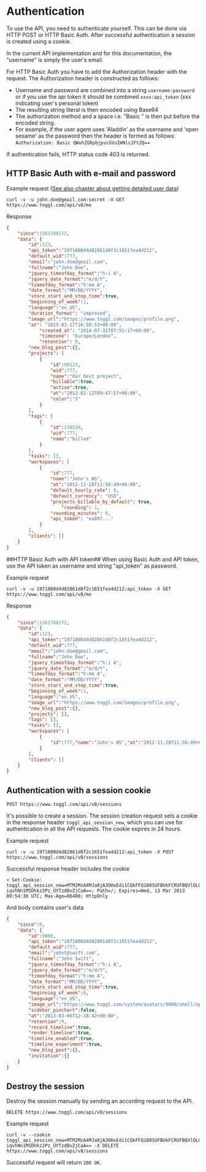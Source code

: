 Authentication
==========

To use the API, you need to authenticate yourself. This can be done via HTTP POST or HTTP Basic Auth. After successful authentication a session is created using a cookie.

In the current API implementation and for this documentation, the "username" is simply the user's email.

For HTTP Basic Auth you have to add the Authorization header with the request. The Authorization header is constructed as follows:
* Username and password are combined into a string `username:password` or if you use the api token it should be combined `xxxx:api_token` (xxx indicating user's personal token)
* The resulting string literal is then encoded using Base64
* The authorization method and a space i.e. "Basic " is then put before the encoded string.
* For example, if the user agent uses 'Aladdin' as the username and 'open sesame' as the password then the header is formed as follows: `Authorization: Basic QWxhZGRpbjpvcGVuIHNlc2FtZQ==`

If authentication fails, HTTP status code 403 is returned.

## HTTP Basic Auth with e-mail and password ##

Example request ([See also chapter about getting detailed user data](users.md))
```shell
curl -v -u john.doe@gmail.com:secret -X GET https://www.toggl.com/api/v8/me

```

Response
```json
{
	"since":1361780172,
	"data": {
		"id":123,
		"api_token":"1971800d4d82861d8f2c1651fea4d212",
		"default_wid":777,
		"email":"john.doe@gmail.com",
		"fullname":"John Doe",
		"jquery_timeofday_format":"h:i A",
		"jquery_date_format":"m/d/Y",
		"timeofday_format":"h:mm A",
		"date_format":"MM/DD/YYYY",
		"store_start_and_stop_time":true,
		"beginning_of_week":1,
		"language":"en_US",
		"duration_format": "improved",
		"image_url":"https://www.toggl.com/images/profile.png",
		"at": "2015-02-17T16:58:53+00:00",
    		"created_at": "2014-07-31T07:51:17+00:00",
    		"timezone": "Europe/London",
    		"retention": 9,
		"new_blog_post":{},
		"projects": [
			{
				"id":90123,
				"wid":777,
				"name":"Our best project",
				"billable":true,
				"active":true,
				"at":"2013-02-12T09:47:57+00:00",
				"color":"5"
			}
		],
		"tags": [
			{
				"id":238526,
				"wid":777,
				"name":"billed"
			}
		],
		"tasks": [],
		"workspaces": [
			{
				"id":777,
				"name":"John's WS",
				"at":"2012-11-28T11:56:49+00:00",
				"default_hourly_rate": 0,
				"default_currency": "USD",
				"projects_billable_by_default": true,
			        "rounding": 1,
				"rounding_minutes": 0,
				"api_token": "ea897..."
			}
		],
		"clients": []
	}
}

```

##HTTP Basic Auth with API token##
When using Basic Auth and API token, use the API token as username and string "api_token" as password.

Example request
```shell
curl -v -u 1971800d4d82861d8f2c1651fea4d212:api_token -X GET https://www.toggl.com/api/v8/me
```

Response
```json
{
	"since":1361780172,
	"data": {
		"id":123,
		"api_token":"1971800d4d82861d8f2c1651fea4d212",
		"default_wid":777,
		"email":"john.doe@gmail.com",
		"fullname":"John Doe",
		"jquery_timeofday_format":"h:i A",
		"jquery_date_format":"m/d/Y",
		"timeofday_format":"h:mm A",
		"date_format":"MM/DD/YYYY",
		"store_start_and_stop_time":true,
		"beginning_of_week":1,
		"language":"en_US",
		"image_url":"https://www.toggl.com/images/profile.png",
		"new_blog_post":{},
		"projects": [],
		"tags": [],
		"tasks": [],
		"workspaces": [
			{
				"id":777,"name":"John's WS","at":"2012-11-28T11:56:49+00:00"
			}
		],
		"clients": []
	}
}

```

## Authentication with a session cookie ##

`POST https://www.toggl.com/api/v8/sessions`

It's possible to create a session. The session creation request sets a cookie in the response header `toggl_api_session_new`, which you can use for authentication in all the API requests. The cookie expires in 24 hours.

Example request

```shell
curl -v -u 1971800d4d82861d8f2c1651fea4d212:api_token -X POST https://www.toggl.com/api/v8/sessions
```

Successful response header includes the cookie

```shell
< Set-Cookie: toggl_api_session_new=MTM2MzA4MJa8jA3OHxEdi1CQkFFQ180SUFBUkFCRUFBQVlQLUNBQUVHYzNSeWFXNW5EQXdBQ25ObGMzTnBiMjVmYVdRR2MzUnlhVzVuREQ0QVBIUnZaMmRzTFdGd2FTMXpaWE56YVc5dUxUSXRaalU1WmpaalpEUTVOV1ZsTVRoaE1UaGhaalpqWkRkbU5XWTJNV0psWVRnd09EWmlPVEV3WkE9PXweAkG7kI6NBG-iqvhNn1MSDhkz2Pz_UYTzdBvZjCaA==; Path=/; Expires=Wed, 13 Mar 2013 09:54:38 UTC; Max-Age=86400; HttpOnly
```
And body contains user's data

```json
{
	"since":0,
	"data": {
		"id":9000,
		"api_token":"1971800d4d82861d8f2c1651fea4d212",
		"default_wid":777,
		"email":"johnt@swift.com",
		"fullname":"John Swift",
		"jquery_timeofday_format":"h:i A",
		"jquery_date_format":"m/d/Y",
		"timeofday_format":"h:mm A",
		"date_format":"MM/DD/YYYY",
		"store_start_and_stop_time":true,
		"beginning_of_week":0,
		"language":"en_US",
		"image_url":"https://www.toggl.com/system/avatars/9000/small/open-uri20121116-2767-b1qr8l.png",
		"sidebar_piechart":false,
		"at":"2013-03-06T12:18:42+00:00",
		"retention":9,
		"record_timeline":true,
		"render_timeline":true,
		"timeline_enabled":true,
		"timeline_experiment":true,
		"new_blog_post":{},
		"invitation":{}
	}
}
```

## Destroy the session ##

Destroy the session manually by sending an according request to the API.

`DELETE https://www.toggl.com/api/v8/sessions`

Example request

```shell
curl -v --cookie toggl_api_session_new=MTM2MzA4MJa8jA3OHxEdi1CQkFFQ180SUFBUkFCRUFBQVlQLUNBQUVHYzNSeWFXNW5EQXdBQ25ObGMzTnBiMjVmYVdRR2MzUnlhVzVuREQ0QVBIUnZaMmRzTFdGd2FTMXpaWE56YVc5dUxUSXRaalU1WmpaalpEUTVOV1ZsTVRoaE1UaGhaalpqWkRkbU5XWTJNV0psWVRnd09EWmlPVEV3WkE9PXweAkG7kI6NBG-iqvhNn1MSDhkz2Pz_UYTzdBvZjCaA== -X DELETE https://www.toggl.com/api/v8/sessions
```

Successful request will return `200 OK`.
